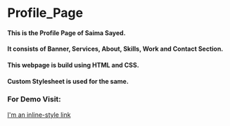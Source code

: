 # Profile_Page

#### This is the Profile Page of Saima Sayed.
#### It consists of Banner, Services, About, Skills, Work and Contact Section.
#### This webpage is build using HTML and CSS.
#### Custom Stylesheet is used for the same.

### For Demo Visit:
[I'm an inline-style link](https://saima422.github.io/Profile_Page/)
